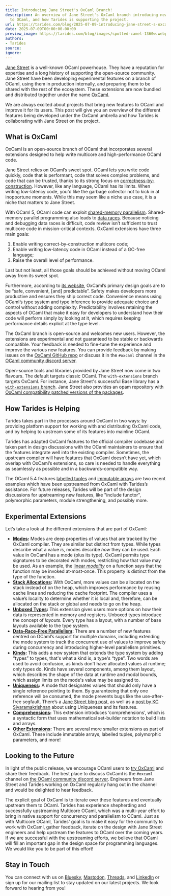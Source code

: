 ```yaml
---
title: Introducing Jane Street's OxCaml Branch!
description: An overview of Jane Street's OxCaml branch introducing new extensions
  to OCaml, and how Tarides is supporting the project.
url: https://tarides.com/blog/2025-07-09-introducing-jane-street-s-oxcaml-branch
date: 2025-07-09T00:00:00-00:00
preview_image: https://tarides.com/blog/images/spotted-camel-1360w.webp
authors:
- Tarides
source:
ignore:
---
```


<p><a href="https://www.janestreet.com">Jane Street</a> is a well-known OCaml powerhouse. They have a reputation for expertise and a long history of supporting the open-source community. Jane Street have been developing experimental features on a branch of OCaml, using them in production internally, and preparing them to be shared with the rest of the ecosystem. These extensions are now bundled and distributed together under the name <a href="https://oxcaml.org/">OxCaml</a>.</p>
<p>We are always excited about projects that bring new features to OCaml and improve it for its users. This post will give you an overview of the different features being developed under the OxCaml umbrella and how Tarides is collaborating with Jane Street on the project.</p>
<h2>What is OxCaml</h2>
<p>OxCaml is an open-source branch of OCaml that incorporates several extensions designed to help write multicore and high-performance OCaml code.</p>
<p>Jane Street relies on OCaml’s sweet spot. OCaml lets you write code quickly, code that is performant, code that solves complex problems, and code that can be trusted, thanks to its strong focus on <a href="https://tarides.com/blog/2023-12-14-ocaml-memory-safety-and-beyond/">correctness-by-construction</a>. However, like any language, OCaml has its limits. When writing low-latency code, you'd like the garbage collector not to kick in at inopportune moments. While this may seem like a niche use case, it is a niche that matters to Jane Street.</p>
<p>With OCaml 5, OCaml code can exploit <a href="https://tarides.com/blog/2022-12-19-ocaml-5-with-multicore-support-is-here/">shared-memory parallelism</a>. Shared-memory parallel programming also leads to <a href="https://tarides.com/blog/2024-01-17-what-are-data-races-and-do-they-threaten-your-business/">data races</a>. Because noticing and debugging data races is difficult, code review isn’t sufficient to trust multicore code in mission-critical contexts. OxCaml extensions have three main goals:</p>
<ol>
<li>Enable writing correct-by-construction multicore code;</li>
<li>Enable writing low-latency code in OCaml instead of a GC-free language;</li>
<li>Raise the overall level of performance.</li>
</ol>
<p>Last but not least, all those goals should be achieved without moving OCaml away from its sweet spot.</p>
<p>Furthermore, according to <a href="https://oxcaml.org">its website</a>, OxCaml’s primary design goals are to be “safe, convenient, [and] predictable”. Safety makes developers more productive and ensures they ship correct code. Convenience means using OCaml’s type system and type inference to provide adequate choice and control without adding complexity. Predictability involves retaining the aspects of OCaml that make it easy for developers to understand how their code will perform simply by looking at it, which requires keeping performance details explicit at the type level.</p>
<p>The OxCaml branch is open-source and welcomes new users. However, the extensions are experimental and not guaranteed to be stable or backwards compatible. Your feedback is needed to fine-tune the experience and improve the various new features. You can provide feedback by making issues on the <a href="https://github.com/oxcaml/oxcaml">OxCaml GitHub repo</a> or discuss it in the <code>#oxcaml</code> channel in the <a href="https://discord.gg/GTFyEupD8Q">OCaml community discord server</a>.</p>
<p>Open-source tools and libraries provided by Jane Street now come in two flavours. The default targets classic OCaml. The <code>with-extensions</code> branch targets OxCaml. For instance, Jane Street's successful Base library has a <a href="https://github.com/janestreet/base/tree/with-extensions"><code>with-extensions</code> branch</a>. Jane Street also provides an opam repository with <a href="https://github.com/oxcaml/opam-repository/">OxCaml compatibility patched versions of the packages</a>.</p>
<h2>How Tarides is Helping</h2>
<p>Tarides takes part in the processes around OxCaml in two ways: by providing platform support for working with and distributing OxCaml code, and by helping to upstream some of its features into mainline OCaml.</p>
<p>Tarides has adapted OxCaml features to the official compiler codebase and taken part in design discussions with the OCaml maintainers to ensure that the features integrate well into the existing compiler. Sometimes, the upstream compiler will have features that OxCaml doesn’t have yet, which overlap with OxCaml’s extensions, so care is needed to handle everything as seamlessly as possible and in a backwards-compatible way.</p>
<p>The OCaml 5.4 features <a href="https://tarides.com/ocaml/ocaml#13498">labelled tuples</a> and <a href="https://tarides.com/ocaml/ocaml#13097">immutable arrays</a> are two recent examples which have been upstreamed from OxCaml with Tarides’s assistance. For future releases, Tarides will be part of the design discussions for upstreaming new features, like "include functor", polymorphic parameters, module strengthening, and possibly more.</p>
<h2>Experimental Extensions</h2>
<p>Let’s take a look at the different extensions that are part of OxCaml:</p>
<ul>
<li><strong><a href="https://github.com/oxcaml/oxcaml/blob/main/jane/doc/extensions/_04-modes/intro.md">Modes</a>:</strong> Modes are deep properties of values that are tracked by the OxCaml compiler. They are similar but distinct from types. While types describe what a value <em>is</em>, modes describe <em>how</em> they can be used. Each value in OxCaml has a mode (plus its type). OxCaml permits type signatures to be decorated with modes, restricting how that value may be used. As an example, the <a href="https://oxcaml.org/documentation/modes/intro/#uniqueness-linearity">linear <em>modality</em></a> on a function says that the function may be invoked at-most-once. This property is distinct from the type of the function.</li>
<li><strong><a href="https://github.com/ocaml-flambda/flambda-backend/blob/main/jane/doc/extensions/_01-stack-allocation/intro.md">Stack Allocations</a>:</strong> With OxCaml, more values can be allocated on the stack instead of on the heap, which improves performance by reusing cache lines and reducing the cache footprint. The compiler uses a value’s locality to determine whether it is local and, therefore, can be allocated on the stack or global and needs to go on the heap.</li>
<li><strong><a href="https://github.com/ocaml-flambda/flambda-backend/blob/main/jane/doc/extensions/_02-unboxed-types/intro.md">Unboxed Types</a>:</strong> This extension gives users more options on how their data is represented in memory and registers. Unboxed types introduce the concept of <em>layouts</em>. Every type has a layout, with a number of base layouts available to the type system.</li>
<li><strong><a href="https://github.com/oxcaml/oxcaml/blob/main/jane/doc/extensions/_03-parallelism/intro.md">Data-Race-Free Parallelism</a>:</strong> There are a number of new features centred on OCaml’s support for multiple domains, including extending the mode system to track the concurrent use of values to improve safety during concurrency and introducing higher-level parallelism primitives.</li>
<li><strong><a href="https://github.com/ocaml-flambda/flambda-backend/blob/main/jane/doc/extensions/_05-kinds/intro.md">Kinds</a>:</strong> This adds a new system that extends the type system by adding “types” to types, that's what a kind is, a type's “type”. Two words are used to avoid confusion, as kinds don't have allocated values at runtime; only types do. Kinds have several components, among them layout, which describes the shape of the data at runtime and modal bounds, which assign limits on the mode's value may be assigned to.</li>
<li><strong><a href="https://github.com/ocaml-flambda/flambda-backend/blob/main/jane/doc/extensions/_06-uniqueness/intro.md">Uniqueness</a>:</strong> A mode that designates values that should only have a single reference pointing to them. By guaranteeing that only one reference will be consumed, the mode prevents bugs like the use-after-free segfault. There’s a <a href="https://blog.janestreet.com/oxidizing-ocaml-ownership/">Jane Street blog post</a>, as well as a <a href="https://kcsrk.info/ocaml/modes/oxcaml/2025/05/29/uniqueness_and_behavioural_types/">post by KC Sivaramakrishnan</a> about using Uniqueness and its features.</li>
<li><strong><a href="https://github.com/oxcaml/oxcaml/blob/main/jane/doc/extensions/_08-comprehensions/01-intro.md">Comprehensions</a>:</strong> This extension introduces ‘comprehensions’, which is a syntactic form that uses mathematical set-builder notation to build lists and arrays.</li>
<li><strong><a href="https://github.com/oxcaml/oxcaml/tree/main/jane/doc/extensions/_11-miscellaneous-extensions">Other Extensions</a>:</strong> There are several more smaller extensions as part of OxCaml. These include immutable arrays, labelled tuples, polymorphic parameters, and more!</li>
</ul>
<h2>Looking to the Future</h2>
<p>In light of the public release, we encourage OCaml users to <a href="https://oxcaml.org/get-oxcaml/">try OxCaml</a> and share their feedback. The best place to discuss OxCaml is the <code>#oxcaml</code> channel on <a href="https://discord.gg/GTFyEupD8Q">the OCaml community discord server</a>. Engineers from Jane Street and Tarides working on OxCaml regularly hang out in the channel and would be delighted to hear feedback.</p>
<p>The explicit goal of OxCaml is to iterate over these features and eventually upstream them to OCaml. Tarides has experience shepherding and successfully upstreaming Multicore OCaml, which was a multi-year effort to bring in native support for concurrency and parallelism to OCaml. Just as with Multicore OCaml, Tarides' goal is to make it easy for the community to work with OxCaml, gather feedback, iterate on the design with Jane Street engineers and help upstream the features to OCaml over the coming years. If we are successful with the upstreaming efforts, we believe that OCaml will fill an important gap in the design space for programming languages. We would like you to be part of this effort!</p>
<h2>Stay in Touch</h2>
<p>You can connect with us on <a href="https://bsky.app/profile/tarides.com">Bluesky</a>, <a href="https://mastodon.social/@tarides">Mastodon</a>, <a href="https://www.threads.net/@taridesltd">Threads</a>, and <a href="https://www.linkedin.com/company/tarides">LinkedIn</a> or sign up for our mailing list to stay updated on our latest projects. We look forward to hearing from you!</p>

